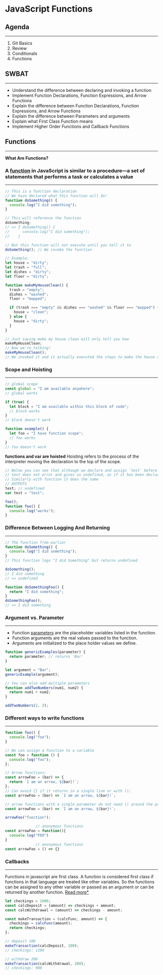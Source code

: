 # JavaScript Functions

## Agenda

---

1. Git Basics
1. Review
1. Conditionals
1. Functions

## SWBAT

---

- Understand the difference between declaring and invoking a function
- Implement Function Declarations, Function Expressions, and Arrow Functions
- Explain the difference between Function Declarations, Function Expressions, and Arrow Functions
- Explain the difference between Parameters and arguments
- Explain what First Class Function means
- Implement Higher Order Functions and Callback Functions

## Functions

---

**What Are Functions?**

### A [function](https://developer.mozilla.org/en-US/docs/Web/JavaScript/Guide/Functions) in JavaScript is similar to a procedure—a set of statements that performs a task or calculates a value

---

```js
// This is a function declaration
// We have declared what this function will do!
function doSomething() {
  console.log("I did something");
}

// This will reference the function
doSomething;
// => ƒ doSomething() {
//      console.log("I did something");
//    }

// But this function will not execute until you tell it to
doSomething(); // We invoke the function

// Example:
let house = "dirty";
let trash = "full";
let dishes = "dirty";
let floor = "dirty";

function makeMyHouseClean() {
  trash = "empty";
  dishes = "washed";
  floor = "mopped";

  if (trash === "empty" && dishes === "washed" && floor === "mopped") {
    house = "clean";
  } else {
    house = "dirty";
  }
}

// Just saying make my house clean will only tell you how
makeMyHouseClean;
// Now we're talking!
makeMyHouseClean();
// We invoked it and it actually executed the steps to make the house clean!
```

### Scope and Hoisting

---

```js
// global scope
const global = "I am available anywhere";
// global works

if (true) {
  let block = "I am available within this block of code";
  // block works
}
// block doesn't work

function example() {
  let foo = "I have function scope";
  // foo works
}
// foo doesn't work
```

**functions and var are hoisted**
Hoisting refers to the process of the interpreter moving the declaration to the top of the scope.

```js
// Below you can see that although we declare and assign `test` before we try to check it
// test does not error and gives us undefined, as if it has been declared already
// Similarly with function it does the same
// OUTPUTS
test; // undefined
var test = "test";

foo();
function foo() {
  console.log("works");
}
```

### **Difference Between Logging And Returning**

---

```js
// The function from earlier
function doSomething() {
  console.log("I did something");
}
// This function logs "I did Something" but returns undefined

doSomething();
// I did something
// => undefined

function doSomethingFoo() {
  return "I did something";
}
doSomethingFoo();
// => I did something
```

### Argument vs. Parameter

---

- Function [parameters](https://developer.mozilla.org/en-US/docs/Glossary/Parameter) are the placeholder variables listed in the function.
- Function arguments are the real values passed to the function.
- Arguments are initialized to the place holder values we define.

```js
function genericExamples(parameter) {
  return parameter; // returns 'Bar'
}

let argument = "Bar";
genericExample(argument);

// You can also add multiple parameters
function addTwoNumbers(num1, num2) {
  return num1 + num2;
}

addTwoNumbers(2, 3);
```

### Different ways to write functions

---

```js
function foo() {
  console.log("foo");
}

// We can assign a function to a variable
const foo = function () {
  console.log("foo");
};

// Arrow functions:
const arrowFoo = (bar) => {
  return `I am an arrow, ${bar}!`;
};
// Can avoid {} if it returns in a single line or with ();
const arrowFoo = (bar) => `I am an arrow, ${bar}!`;

// arrow functions with a single parameter do not need () around the parameter
const arrowFoo = (bar) => `I am an arrow, ${bar}!`;

arrowFoo("function");

              // anonymous functions
const arrowFoo = function(){
  console.log("FOO")
}
              // anonymous functions
const arrowFoo = () => {}
```

### Callbacks

---

Functions in javascript are first class. A function is considered first class if functions in that language are treated like other variables. So the functions can be assigned to any other variable or passed as an argument or can be returned by another function. [Read more*](https://www.geeksforgeeks.org/what-is-the-first-class-function-in-javascript/#:~:text=First%2DClass%20Function%3A%20A%20programming,a%20first%2Dclass%2Dcitizens.)

```js
let checkings = 1000;
const calcDeposit = (amount) => checkings + amount;
const calcWithdrawal = (amount) => checkings - amount;

const makeTransaction = (calcFunc, amount) => {
  checkings = calcFunc(amount);
  return checkings;
};

// deposit 100
makeTransaction(calcDeposit, 100);
// checkings: 1100

// withdraw 200
makeTransaction(calcWithdrawal, 200);
// checkings: 900
```
